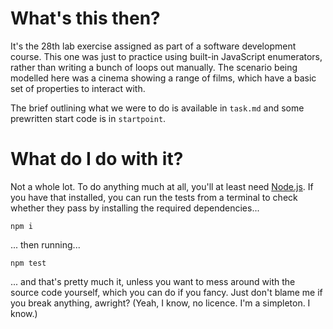 # What's this then?

It's the 28th lab exercise assigned as part of a software development course. This one was just to practice using built-in JavaScript enumerators, rather than writing a bunch of loops out manually. The scenario being modelled here was a cinema showing a range of films, which have a basic set of properties to interact with.

The brief outlining what we were to do is available in `task.md` and some prewritten start code is in `startpoint`.

# What do I do with it?

Not a whole lot. To do anything much at all, you'll at least need [Node.js](https://nodejs.org). If you have that installed, you can run the tests from a terminal to check whether they pass by installing the required dependencies...

`npm i`

... then running...

`npm test`

... and that's pretty much it, unless you want to mess around with the source code yourself, which you can do if you fancy. Just don't blame me if you break anything, awright? (Yeah, I know, no licence. I'm a simpleton. I know.)
